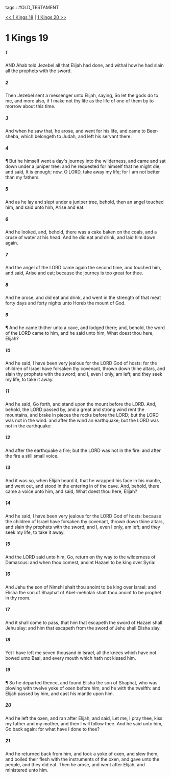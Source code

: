 tags:: #OLD_TESTAMENT

[<< 1 Kings 18](OLD_TESTAMENT/11_1_Kings/1_Kings_18.md) | [1 Kings 20 >>](OLD_TESTAMENT/11_1_Kings/1_Kings_20.md)

# 1 Kings 19

##### 1

AND Ahab told Jezebel all that Elijah had done, and withal how he had slain all the prophets with the sword.

##### 2

Then Jezebel sent a messenger unto Elijah, saying, So let the gods do to me, and more also, if I make not thy life as the life of one of them by to morrow about this time.

##### 3

And when he saw that, he arose, and went for his life, and came to Beer-sheba, which belongeth to Judah, and left his servant there.

##### 4

¶ But he himself went a day's journey into the wilderness, and came and sat down under a juniper tree: and he requested for himself that he might die; and said, It is enough; now, O LORD, take away my life; for I am not better than my fathers.

##### 5

And as he lay and slept under a juniper tree, behold, then an angel touched him, and said unto him, Arise and eat.

##### 6

And he looked, and, behold, there was a cake baken on the coals, and a cruse of water at his head. And he did eat and drink, and laid him down again.

##### 7

And the angel of the LORD came again the second time, and touched him, and said, Arise and eat; because the journey is too great for thee.

##### 8

And he arose, and did eat and drink, and went in the strength of that meat forty days and forty nights unto Horeb the mount of God.

##### 9

¶ And he came thither unto a cave, and lodged there; and, behold, the word of the LORD came to him, and he said unto him, What doest thou here, Elijah?

##### 10

And he said, I have been very jealous for the LORD God of hosts: for the children of Israel have forsaken thy covenant, thrown down thine altars, and slain thy prophets with the sword; and I, even I only, am left; and they seek my life, to take it away.

##### 11

And he said, Go forth, and stand upon the mount before the LORD. And, behold, the LORD passed by, and a great and strong wind rent the mountains, and brake in pieces the rocks before the LORD; but the LORD was not in the wind: and after the wind an earthquake; but the LORD was not in the earthquake:

##### 12

And after the earthquake a fire; but the LORD was not in the fire: and after the fire a still small voice.

##### 13

And it was so, when Elijah heard it, that he wrapped his face in his mantle, and went out, and stood in the entering in of the cave. And, behold, there came a voice unto him, and said, What doest thou here, Elijah?

##### 14

And he said, I have been very jealous for the LORD God of hosts: because the children of Israel have forsaken thy covenant, thrown down thine altars, and slain thy prophets with the sword; and I, even I only, am left; and they seek my life, to take it away.

##### 15

And the LORD said unto him, Go, return on thy way to the wilderness of Damascus: and when thou comest, anoint Hazael to be king over Syria:

##### 16

And Jehu the son of Nimshi shalt thou anoint to be king over Israel: and Elisha the son of Shaphat of Abel-meholah shalt thou anoint to be prophet in thy room.

##### 17

And it shall come to pass, that him that escapeth the sword of Hazael shall Jehu slay: and him that escapeth from the sword of Jehu shall Elisha slay.

##### 18

Yet I have left me seven thousand in Israel, all the knees which have not bowed unto Baal, and every mouth which hath not kissed him.

##### 19

¶ So he departed thence, and found Elisha the son of Shaphat, who was plowing with twelve yoke of oxen before him, and he with the twelfth: and Elijah passed by him, and cast his mantle upon him.

##### 20

And he left the oxen, and ran after Elijah, and said, Let me, I pray thee, kiss my father and my mother, and then I will follow thee. And he said unto him, Go back again: for what have I done to thee?

##### 21

And he returned back from him, and took a yoke of oxen, and slew them, and boiled their flesh with the instruments of the oxen, and gave unto the people, and they did eat. Then he arose, and went after Elijah, and ministered unto him.
